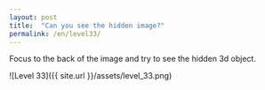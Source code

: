 ```yaml
---
layout: post
title:  "Can you see the hidden image?"
permalink: /en/level33/
---
```

Focus to the back of the image and try to see the hidden 3d object.

![Level 33]({{ site.url }}/assets/level_33.png)